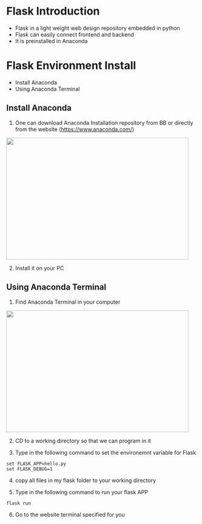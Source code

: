# Flask Introduction
- Flask in a light weight web design repository embedded in python
- Flask can easily connect frontend and backend
- It is preinstalled in Anaconda

# Flask Environment Install
- Install Anaconda
- Using Anaconda Terminal

## Install Anaconda
1. One can download Anaconda Installation repository from BB or directly from the website (https://www.anaconda.com/)

<img src = https://user-images.githubusercontent.com/88835096/200160251-60e91c63-c930-4a00-89b4-db44230e31c9.png height = 320 width = 480>

2. Install it on your PC

## Using Anaconda Terminal
1. Find Anaconda Terminal in your computer

<img src = https://user-images.githubusercontent.com/88835096/200160401-a9710411-1c5b-46c9-91b4-fcb21fc816b2.png height = 320 width = 480>

2. CD to a working directory so that we can program in it

3. Type in the following command to set the environemnt variable for Flask
```
set FLASK_APP=hello.py
set FLASK_DEBUG=1
```
4. copy all files in my flask folder to your working directory

5. Type in the following command to run your flask APP
```
flask run
```
6. Go to the website terminal specified for you
